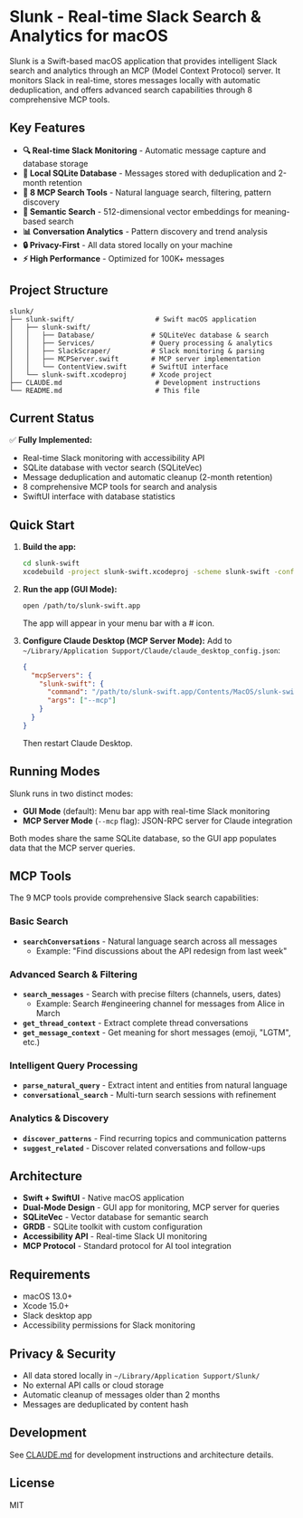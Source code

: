 # Slunk - Real-time Slack Search & Analytics for macOS

Slunk is a Swift-based macOS application that provides intelligent Slack search and analytics through an MCP (Model Context Protocol) server. It monitors Slack in real-time, stores messages locally with automatic deduplication, and offers advanced search capabilities through 8 comprehensive MCP tools.

## Key Features

- **🔍 Real-time Slack Monitoring** - Automatic message capture and database storage
- **💾 Local SQLite Database** - Messages stored with deduplication and 2-month retention
- **🤖 8 MCP Search Tools** - Natural language search, filtering, pattern discovery
- **🧠 Semantic Search** - 512-dimensional vector embeddings for meaning-based search
- **📊 Conversation Analytics** - Pattern discovery and trend analysis
- **🔒 Privacy-First** - All data stored locally on your machine
- **⚡ High Performance** - Optimized for 100K+ messages

## Project Structure

```
slunk/
├── slunk-swift/                    # Swift macOS application
│   ├── slunk-swift/               
│   │   ├── Database/              # SQLiteVec database & search
│   │   ├── Services/              # Query processing & analytics
│   │   ├── SlackScraper/          # Slack monitoring & parsing
│   │   ├── MCPServer.swift        # MCP server implementation
│   │   └── ContentView.swift      # SwiftUI interface
│   └── slunk-swift.xcodeproj      # Xcode project
├── CLAUDE.md                       # Development instructions
└── README.md                       # This file
```

## Current Status

✅ **Fully Implemented:**
- Real-time Slack monitoring with accessibility API
- SQLite database with vector search (SQLiteVec)
- Message deduplication and automatic cleanup (2-month retention)
- 8 comprehensive MCP tools for search and analysis
- SwiftUI interface with database statistics

## Quick Start

1. **Build the app:**
   ```bash
   cd slunk-swift
   xcodebuild -project slunk-swift.xcodeproj -scheme slunk-swift -configuration Release build
   ```

2. **Run the app (GUI Mode):**
   ```bash
   open /path/to/slunk-swift.app
   ```
   The app will appear in your menu bar with a # icon.

3. **Configure Claude Desktop (MCP Server Mode):**
   Add to `~/Library/Application Support/Claude/claude_desktop_config.json`:
   ```json
   {
     "mcpServers": {
       "slunk-swift": {
         "command": "/path/to/slunk-swift.app/Contents/MacOS/slunk-swift",
         "args": ["--mcp"]
       }
     }
   }
   ```
   Then restart Claude Desktop.

## Running Modes

Slunk runs in two distinct modes:

- **GUI Mode** (default): Menu bar app with real-time Slack monitoring
- **MCP Server Mode** (`--mcp` flag): JSON-RPC server for Claude integration

Both modes share the same SQLite database, so the GUI app populates data that the MCP server queries.

## MCP Tools

The 9 MCP tools provide comprehensive Slack search capabilities:

### Basic Search
- **`searchConversations`** - Natural language search across all messages
  - Example: "Find discussions about the API redesign from last week"

### Advanced Search & Filtering  
- **`search_messages`** - Search with precise filters (channels, users, dates)
  - Example: Search #engineering channel for messages from Alice in March
- **`get_thread_context`** - Extract complete thread conversations
- **`get_message_context`** - Get meaning for short messages (emoji, "LGTM", etc.)

### Intelligent Query Processing
- **`parse_natural_query`** - Extract intent and entities from natural language
- **`conversational_search`** - Multi-turn search sessions with refinement

### Analytics & Discovery
- **`discover_patterns`** - Find recurring topics and communication patterns
- **`suggest_related`** - Discover related conversations and follow-ups

## Architecture

- **Swift + SwiftUI** - Native macOS application
- **Dual-Mode Design** - GUI app for monitoring, MCP server for queries
- **SQLiteVec** - Vector database for semantic search
- **GRDB** - SQLite toolkit with custom configuration  
- **Accessibility API** - Real-time Slack UI monitoring
- **MCP Protocol** - Standard protocol for AI tool integration

## Requirements

- macOS 13.0+
- Xcode 15.0+
- Slack desktop app
- Accessibility permissions for Slack monitoring

## Privacy & Security

- All data stored locally in `~/Library/Application Support/Slunk/`
- No external API calls or cloud storage
- Automatic cleanup of messages older than 2 months
- Messages are deduplicated by content hash

## Development

See [CLAUDE.md](CLAUDE.md) for development instructions and architecture details.

## License

MIT
